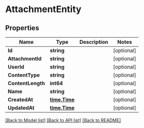 # AttachmentEntity

## Properties

Name | Type | Description | Notes
------------ | ------------- | ------------- | -------------
**Id** | **string** |  | [optional] 
**AttachmentId** | **string** |  | [optional] 
**UserId** | **string** |  | [optional] 
**ContentType** | **string** |  | [optional] 
**ContentLength** | **int64** |  | [optional] 
**Name** | **string** |  | [optional] 
**CreatedAt** | [**time.Time**](time.Time) |  | [optional] 
**UpdatedAt** | [**time.Time**](time.Time) |  | [optional] 

[[Back to Model list]](../README#documentation-for-models) [[Back to API list]](../README#documentation-for-api-endpoints) [[Back to README]](../README)


